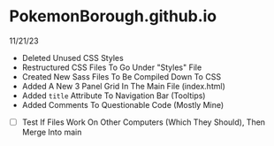 # PokemonBorough.github.io

11/21/23

- Deleted Unused CSS Styles
- Restructured CSS Files To Go Under "Styles" File
- Created New Sass Files To Be Compiled Down To CSS
- Added A New 3 Panel Grid In The Main File (index.html)
- Added `title` Attribute To Navigation Bar (Tooltips)
- Added Comments To Questionable Code (Mostly Mine)

- [ ] Test If Files Work On Other Computers (Which They Should), Then Merge Into main
